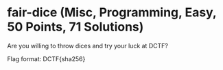 # fair-dice (Misc, Programming, Easy, 50 Points, 71 Solutions)

Are you willing to throw dices and try your luck at DCTF?

Flag format: DCTF{sha256}

